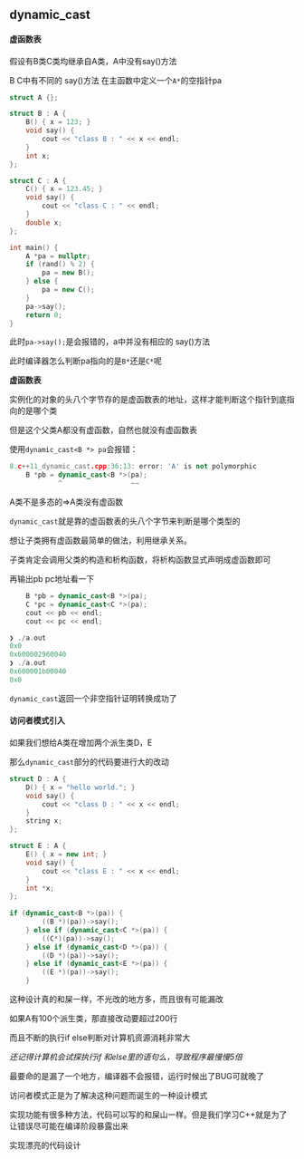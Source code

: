 
## dynamic_cast

#### 虚函数表

假设有B类C类均继承自A类，A中没有say()方法

B C中有不同的 say()方法
在主函数中定义一个`A*`的空指针pa
```c++
struct A {};

struct B : A {
    B() { x = 123; }
    void say() {
        cout << "class B : " << x << endl;
    }
    int x;
};

struct C : A {
    C() { x = 123.45; }
    void say() {
        cout << "class C : " << endl;
    }
    double x;
};

int main() {
    A *pa = nullptr;
    if (rand() % 2) {
        pa = new B();
    } else {
        pa = new C();
    }
    pa->say();
    return 0;
}
```

此时`pa->say();`是会报错的，a中并没有相应的
say()方法

此时编译器怎么判断pa指向的是`B*`还是`C*`呢

**虚函数表**

实例化的对象的头八个字节存的是虚函数表的地址，这样才能判断这个指针到底指向的是哪个类

但是这个父类A都没有虚函数，自然也就没有虚函数表

使用`dynamic_cast<B *> pa`会报错：

```c++
8.c++11_dynamic_cast.cpp:36:13: error: 'A' is not polymorphic
    B *pb = dynamic_cast<B *>(pa);
            ^                 ~~
```

A类不是多态的=>A类没有虚函数

`dynamic_cast`就是靠的虚函数表的头八个字节来判断是哪个类型的

想让子类拥有虚函数最简单的做法，利用继承关系。

子类肯定会调用父类的构造和析构函数，将析构函数显式声明成虚函数即可

再输出pb pc地址看一下



```c++
    B *pb = dynamic_cast<B *>(pa);
    C *pc = dynamic_cast<C *>(pa);
    cout << pb << endl;
    cout << pc << endl;

❯ ./a.out
0x0
0x600002960040
❯ ./a.out
0x600001b00040
0x0
```

`dynamic_cast`返回一个非空指针证明转换成功了





#### 访问者模式引入

如果我们想给A类在增加两个派生类D，E

那么`dynamic_cast`部分的代码要进行大的改动



```c++
struct D : A {
    D() { x = "hello world."; }
    void say() {
        cout << "class D : " << x << endl;
    }
    string x;
};

struct E : A {
    E() { x = new int; }
    void say() {
        cout << "class E : " << x << endl;
    }
    int *x;
};
    
if (dynamic_cast<B *>(pa)) {
        ((B *)(pa))->say();
    } else if (dynamic_cast<C *>(pa)) {
        ((C*)(pa))->say();
    } else if (dynamic_cast<D *>(pa)) {
        ((D *)(pa))->say();
    } else if (dynamic_cast<E *>(pa)) {
        ((E *)(pa))->say();
    }
```

这种设计真的和屎一样，不光改的地方多，而且很有可能漏改

如果A有100个派生类，那直接改动要超过200行

而且不断的执行if else判断对计算机资源消耗非常大

*还记得计算机会试探执行if 和else里的语句么，导致程序最慢慢5倍*

最要命的是漏了一个地方，编译器不会报错，运行时候出了BUG可就晚了



访问者模式正是为了解决这种问题而诞生的一种设计模式

实现功能有很多种方法，代码可以写的和屎山一样。但是我们学习C++就是为了让错误尽可能在编译阶段暴露出来

实现漂亮的代码设计





